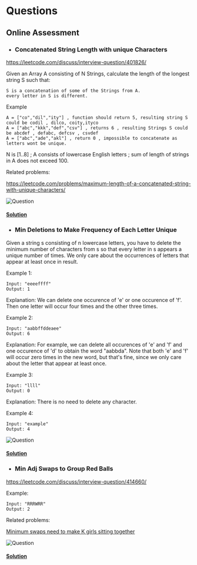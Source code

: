 # Questions
## Online Assessment
- ### Concatenated String Length with unique Characters
https://leetcode.com/discuss/interview-question/401826/

Given an Array A consisting of N Strings, calculate the length of the longest string S such that:

    S is a concatenation of some of the Strings from A.
    every letter in S is different.

Example

    A = ["co","dil","ity"] , function should return 5, resulting string S could be codil , dilco, coity,ityco
    A = ["abc","kkk","def","csv"] , returns 6 , resulting Strings S could be abcdef , defabc, defcsv , csvdef
    A = ["abc","ade","akl"] , return 0 , impossible to concatenate as letters wont be unique.

N is [1..8] ; A consists of lowercase English letters ; sum of length of strings in A does not exceed 100.

Related problems:

https://leetcode.com/problems/maximum-length-of-a-concatenated-string-with-unique-characters/

![Question](OnlineAssesment/Q1.jpeg "Question")

#### [Solution](codility/ConcatenatedStringLengthWithUniqueCharacters.java)

- ### Min Deletions to Make Frequency of Each Letter Unique

Given a string s consisting of n lowercase letters, you have to delete the minimum number of characters from s so that every letter in s appears a unique number of times. We only care about the occurrences of letters that appear at least once in result.

Example 1:

    Input: "eeeeffff"
    Output: 1
Explanation:
We can delete one occurence of 'e' or one occurence of 'f'. Then one letter will occur four times and the other three times.

Example 2:

    Input: "aabbffddeaee"
    Output: 6
Explanation:
For example, we can delete all occurences of 'e' and 'f' and one occurence of 'd' to obtain the word "aabbda".
Note that both 'e' and 'f' will occur zero times in the new word, but that's fine, since we only care about the letter that appear at least once.

Example 3:

    Input: "llll"
    Output: 0
Explanation:
There is no need to delete any character.

Example 4:

    Input: "example"
    Output: 4

![Question](OnlineAssesment/Q2.jpeg "Question")

#### [Solution](codility/MinimumDeletionsRequiredToMakeFrequencyOfEachLetterUnique.java)

- ### Min Adj Swaps to Group Red Balls

https://leetcode.com/discuss/interview-question/414660/

Example:

    Input: "RRRWRR"
    Output: 2

Related problems:

[Minimum swaps need to make K girls sitting together](https://leetcode.com/discuss/interview-question/125154/ "")

![Question](https://assets.leetcode.com/users/krunal4/image_1573072367.png "Question")

#### [Solution](codility/MinAdjSwapsToGroupRedBalls.java)